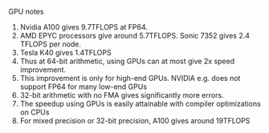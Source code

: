 GPU notes

1. Nvidia A100 gives 9.7TFLOPS at FP64. 
2. AMD EPYC processors give around 5.7TFLOPS. Sonic 7352 gives 2.4 TFLOPS per node.
3. Tesla K40 gives 1.4TFLOPS
4. Thus at 64-bit arithmetic, using GPUs can at most give 2x speed improvement.
5. This improvement is only for high-end GPUs. NVIDIA e.g. does not support FP64 for many low-end GPUs
6. 32-bit arithmetic with no FMA gives significantly more errors.
7. The speedup using GPUs is easily attainable with compiler optimizations on CPUs 
8. For mixed precision or 32-bit precision, A100 gives around 19TFLOPS
